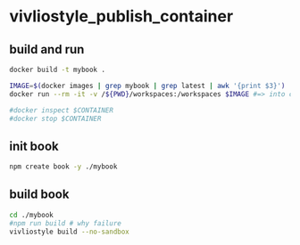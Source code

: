 vivliostyle_publish_container
=============================

build and run
-------------

```sh
docker build -t mybook .

IMAGE=$(docker images | grep mybook | grep latest | awk '{print $3}')
docker run --rm -it -v /${PWD}/workspaces:/workspaces $IMAGE #=> into container

#docker inspect $CONTAINER
#docker stop $CONTAINER
```

init book
---------

```sh
npm create book -y ./mybook
```

build book
----------

```sh
cd ./mybook
#npm run build # why failure
vivliostyle build --no-sandbox
```
